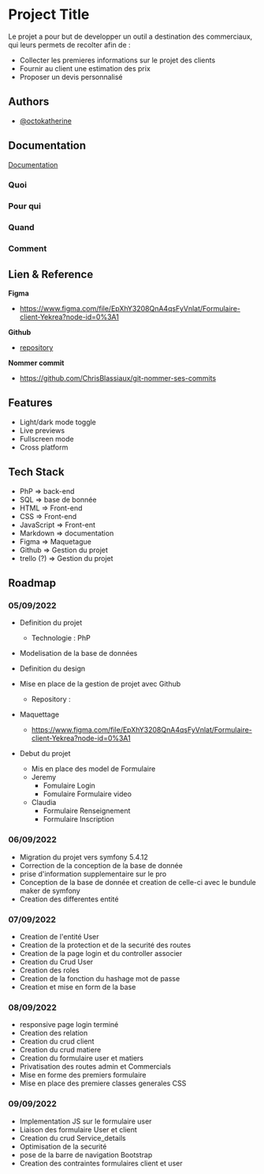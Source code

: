 
# Project Title

Le projet a pour but de developper un outil a destination des commerciaux,  <br>
qui leurs permets de recolter afin de : 
-   Collecter les premieres informations sur le projet des clients
-   Fournir au client une estimation des prix
-   Proposer un devis personnalisé


## Authors

- [@octokatherine](https://www.github.com/octokatherine)


## Documentation

[Documentation](https://linktodocumentation)

### Quoi
### Pour qui
### Quand
### Comment


## Lien & Reference

**Figma**
-   https://www.figma.com/file/EpXhY3208QnA4qsFyVnlat/Formulaire-client-Yekrea?node-id=0%3A1

**Github**
-   [repository](https://github.com/JamsJam/-yekrea_formulaire) 

**Nommer commit**
-   https://github.com/ChrisBlassiaux/git-nommer-ses-commits

## Features

- Light/dark mode toggle
- Live previews
- Fullscreen mode
- Cross platform


## Tech Stack

-   PhP => back-end
-   SQL => base de bonnée
-   HTML => Front-end
-   CSS  => Front-end
-   JavaScript  => Front-ent
-   Markdown => documentation
-   Figma   => Maquetague
-   Github  => Gestion du projet
-   trello (?)  => Gestion du projet


## Roadmap

### 05/09/2022

-   Definition du projet
    -   Technologie : PhP

-   Modelisation de la base de données
-   Definition du design
-   Mise en place de la gestion de projet avec Github
    -   Repository :    
-   Maquettage
    -   https://www.figma.com/file/EpXhY3208QnA4qsFyVnlat/Formulaire-client-Yekrea?node-id=0%3A1



-   Debut du projet
    -   Mis en place des model de Formulaire
    -   Jeremy 
        - Fomulaire Login
        - Fomulaire Formulaire video
    -   Claudia
        -   Formulaire Renseignement
        -   Formulaire Inscription

### 06/09/2022

- Migration du projet vers symfony 5.4.12
- Correction de la conception de la base de donnée 
- prise d'information supplementaire sur le pro
- Conception de la base de donnée et creation de celle-ci avec le bundule maker de symfony
- Creation des differentes entité

### 07/09/2022

- Creation de l'entité User
- Creation de la protection et de la securité des routes
- Creation de la page login et du controller associer
- Creation du Crud User 
- Creation des roles
- Creation de la fonction du hashage mot de passe
- Creation et mise en form de la base 

### 08/09/2022

- responsive page login terminé
- Creation des relation
- Creation du crud client
- Creation du crud matiere
- Creation du formulaire user et matiers
- Privatisation des routes admin et Commercials
- Mise en forme des premiers formulaire
- Mise en place des premiere classes generales CSS

### 09/09/2022

- Implementation JS sur le formulaire user
- Liaison des formulaire User et client
- Creation du crud Service_details
- Optimisation de la securité
- pose de la barre de navigation Bootstrap
- Creation des contraintes formulaires client et user 





